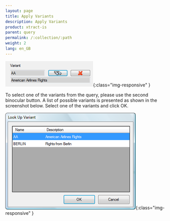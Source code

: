 ```yaml
---
layout: page
title: Apply Variants
description: Apply Variants
product: xtract-is
parent: query
permalink: /:collection/:path
weight: 2
lang: en_GB
---
```


![Use-Variants-01](/img/content/Use-Variants-01.png){:class="img-responsive" }

To select one of the variants from the query, please use the second binocular button. A list of possible variants is presented as shown in the screenshot below. Select one of the variants and click OK.

![Use-Variants-02](/img/content/Use-Variants-02.png){:class="img-responsive" }